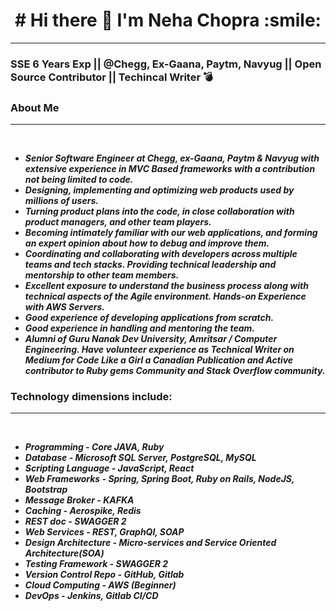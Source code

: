                                                           
  <h1 align="center"> # Hi there 👋    I'm Neha Chopra :smile: </h1>

--------------------------------------------------------------------------------------------------------------------------------------------------------------------

### SSE 6 Years Exp || @Chegg, Ex-Gaana, Paytm, Navyug || Open Source Contributor || Techincal Writer :bomb:

### About Me
--------------------------------------------------------------------------------------------------------------------------------------------------------------------
 <p>
 <tr>
    <td>
     <br />
     <ul>
      <li><strong><i>Senior Software Engineer at Chegg, ex-Gaana, Paytm & Navyug with extensive experience in MVC Based frameworks with a contribution not being limited to code.</i></strong></li>
      <li><strong><i>Designing, implementing and optimizing web products used by millions of users.</i></strong></li>
      <li><strong><i>Turning product plans into the code, in close collaboration with product managers, and other team players.</i></strong></li>
      <li><strong><i>Becoming intimately familiar with our web applications, and forming an expert opinion about how to debug and improve them.</i></strong></li>
      <li><strong><i>Coordinating and collaborating with developers across multiple teams and tech stacks. Providing technical leadership and mentorship to other team members.</i></strong></li>
      <li><strong><i>Excellent exposure to understand the business process along with technical aspects of the Agile environment. Hands-on Experience with AWS Servers.</i></strong></li>
      <li><strong><i>Good experience of developing applications from scratch.</i></strong></li>
      <li><strong><i>Good experience in handling and mentoring the team.</i></strong></li>
      <li><strong><i>Alumni of Guru Nanak Dev University, Amritsar / Computer Engineering.
Have volunteer experience as Technical Writer on Medium for Code Like a Girl a Canadian Publication and Active contributor to Ruby gems Community and Stack Overflow community.</i>
</strong></li>
     </ul>
    </td>
 </tr>
 </p>
   

### Technology dimensions include:
--------------------------------------------------------------------------------------------------------------------------------------------------------------------
  <tr>
    <td>
     <br />
     <ul>
      <li><strong><i>Programming - Core JAVA, Ruby</i></strong></li>
      <li><strong><i>Database - Microsoft SQL Server, PostgreSQL, MySQL</i></strong></li>
      <li><strong><i>Scripting Language - JavaScript, React</i></strong></li>
      <li><strong><i>Web Frameworks - Spring, Spring Boot, Ruby on Rails, NodeJS, Bootstrap</i></strong></li>
      <li><strong><i>Message Broker - KAFKA</i></strong></li>
      <li><strong><i>Caching - Aerospike, Redis</i></strong></li>
      <li><strong><i>REST doc - SWAGGER 2</i></strong></li>
      <li><strong><i>Web Services - REST, GraphQl, SOAP</i></strong></li>
      <li><strong><i>Design Architecture  - Micro-services and Service Oriented Architecture(SOA)</i></strong></li>
      <li><strong><i>Testing Framework  - SWAGGER 2</i></strong></li>
      <li><strong><i>Version Control Repo - GitHub, Gitlab</i></strong></li>
      <li><strong><i>Cloud Computing  - AWS (Beginner)</i></strong></li>
      <li><strong><i>DevOps - Jenkins, Gitlab CI/CD</i></strong></li>
     </ul>
    </td>
 </tr>
 
   
   

